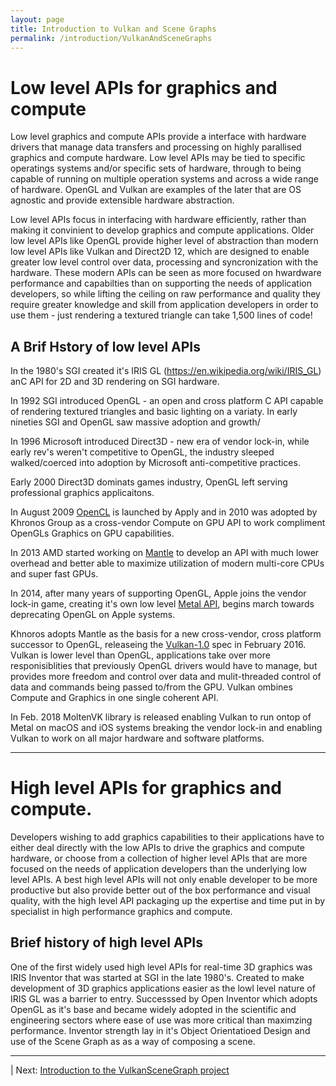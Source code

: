 ```yaml
---
layout: page
title: Introduction to Vulkan and Scene Graphs
permalink: /introduction/VulkanAndSceneGraphs
---
```


# Low level APIs for graphics and compute

Low level graphics and compute APIs provide a interface with hardware drivers that manage data transfers and processing on highly parallised graphics and compute hardware. Low level APIs may be tied to specific operatings systems and/or specific sets of hardware, through to being capable of running on multiple operation systems and across a wide range of hardware.  OpenGL and Vulkan are examples of the later that are OS agnostic and provide extensible hardware abstraction.

Low level APIs focus in interfacing with hardware efficiently, rather than making it convinient to develop graphics and compute applications. Older low level APIs like OpenGL provide higher level of abstraction than modern low level APIs like Vulkan and Direct2D 12, which are designed to enable greater low level control over data, processing and syncronization with the hardware.  These modern APIs can be seen as more focused on hwardware performance and capabilties than on supporting the needs of application developers, so while lifting the ceiling on raw performance and quality they require greater knowledge and skill from application developers in order to use them - just rendering a textured triangle can take 1,500 lines of code!


## A Brif Hstory of low level APIs

In the 1980's SGI created it's IRIS GL (https://en.wikipedia.org/wiki/IRIS_GL) anC API for 2D and 3D rendering on SGI hardware.

In 1992 SGI introduced OpenGL - an open and cross platform C API capable of rendering textured triangles and basic lighting on a variaty.  In early nineties SGI and OpenGL saw massive adoption and growth/

In 1996 Microsoft introduced Direct3D - new era of vendor lock-in, while early rev's weren't competitive to OpenGL, the industry sleeped walked/coerced into adoption by Microsoft anti-competitive practices.

Early 2000 Direct3D dominats games industry, OpenGL left serving professional graphics applicaitons.

In August 2009 [OpenCL](https://en.wikipedia.org/wiki/OpenCL) is launched by Apply and in 2010 was adopted by Khronos Group as a cross-vendor Compute on GPU API to work compliment OpenGLs Graphics on GPU capabilities.

In 2013 AMD started working on [Mantle](https://en.wikipedia.org/wiki/Mantle_(API)) to develop an API with much lower overhead and better able to maximize utilization of modern multi-core CPUs and super fast GPUs.

In 2014, after many years of supporting OpenGL, Apple joins the vendor lock-in game, creating it's own low level [Metal API](https://en.wikipedia.org/wiki/Metal_(API)), begins march towards deprecating OpenGL on Apple systems.

Khnoros adopts Mantle as the basis for a new cross-vendor, cross platform successor to OpenGL, releaseing the [Vulkan-1.0](https://en.wikipedia.org/wiki/Vulkan) spec in February 2016. Vulkan is lower level than OpenGL, applications take over more responisiblities that previously OpenGL drivers would have to manage, but provides more freedom and control over data and mulit-threaded control of data and commands being passed to/from the GPU. Vulkan ombines Compute and Graphics in one single coherent API.

In Feb. 2018 MoltenVK library is released enabling Vulkan to run ontop of Metal on macOS and iOS systems breaking the vendor lock-in and enabling Vulkan to work on all major hardware and software platforms.

---

# High level APIs for graphics and compute.

Developers wishing to add graphics capabilities to their applications have to either deal directly with the low APIs to drive the graphics and compute hardware, or choose from a collection of higher level APIs that are more focused on the needs of application developers than the underlying low level APIs.  A best high level APIs will not only enable developer to be more productive but also provide better out of the box performance and visual quality, with the high level API packaging up the expertise and time put in by specialist in high performance graphics and compute.

## Brief history of high level APIs

One of the first widely used high level APIs for real-time 3D graphics was IRIS Inventor that was started at SGI in the late 1980's.  Created to make development of 3D graphics applications easier as the lowl level nature of IRIS GL was a barrier to entry.  Successsed by Open Inventor which adopts OpenGL as it's base and became widely adopted in the scientific and engineering sectors where ease of use was more critical than maximzing performance.  Inventor strength lay in it's Object Orientatioed Design and use of the Scene Graph as as a way of composing a scene.

---

 | Next: [Introduction to the VulkanSceneGraph project](VulkanSceneGraphProject.md)
